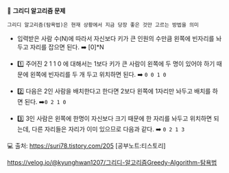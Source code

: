 🔎 **그리디 알고리즘 문제**

`그리디 알고리즘(탐욕법)은 현재 상황에서 지금 당장 좋은 것만 고르는 방법을 의미`

- 입력받은 사람 수(N)에 따라서 자신보다 키가 큰 인원의 수만큼 왼쪽에 빈자리를 놔두고 자리를 잡으면 된다. ➡️ [0]*N

- 1️⃣ 주어진 2 1 1 0 에 대해서는 1보다 키가 큰 사람이 왼쪽에 두 명이 있어야 하기 때문에 왼쪽에 빈자리를 두 개 두고 위치하면 된다. ➡️ `0 0 1 0`
- 2️⃣ 다음은 2인 사람을 배치한다고 한다면 2보다 왼쪽에 1자리만 놔두고 배치를 하면 된다. ➡️`0 2 1 0`
- 3️⃣ 3인 사람은 왼쪽에 한명이 자신보다 크기 때문에 한 자리를 놔두고 위치하면 되는데, 다른 자리들은 자리가 이미 있으므로 다음과 같다. ➡️ `0 2 1 3`

💻 출처:
https://suri78.tistory.com/205 [공부노트:티스토리]

https://velog.io/@kyunghwan1207/그리디-알고리즘Greedy-Algorithm-탐욕법
